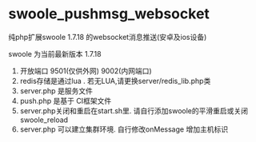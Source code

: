 # swoole_pushmsg_websocket

纯php扩展swoole 1.7.18 的websocket消息推送(安卓及ios设备) 

swoole 为当前最新版本 1.7.18

1. 开放端口 9501(仅供外网) 9002(内网端口)
2. redis存储是通过lua .  若无LUA,请更换server/redis_lib.php类
3. server.php 是服务文件
4. push.php  是基于 CI框架文件
5. server.php关闭和重启在start.sh里. 请自行添加swoole的平滑重启或关闭 swoole_reload
6. server.php 可以建立集群环境. 自行修改onMessage 增加主机标识






